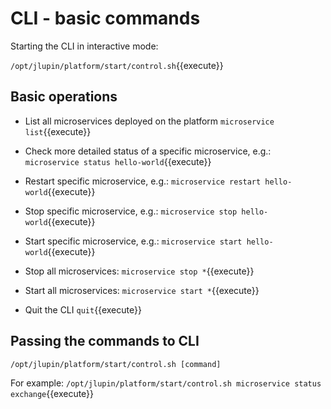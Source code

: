 # CLI - basic commands

Starting the CLI in interactive mode:

`/opt/jlupin/platform/start/control.sh`{{execute}}

## Basic operations

- List all microservices deployed on the platform
`microservice list`{{execute}}

- Check more detailed status of a specific microservice, e.g.:
`microservice status hello-world`{{execute}}

- Restart specific microservice, e.g.:
`microservice restart hello-world`{{execute}}

- Stop specific microservice, e.g.:
`microservice stop hello-world`{{execute}}

- Start specific microservice, e.g.:
`microservice start hello-world`{{execute}}

- Stop all microservices:
`microservice stop *`{{execute}}

- Start all microservices:
`microservice start *`{{execute}}

- Quit the CLI
`quit`{{execute}}

## Passing the commands to CLI

`/opt/jlupin/platform/start/control.sh [command]`

For example:
`/opt/jlupin/platform/start/control.sh microservice status exchange`{{execute}}